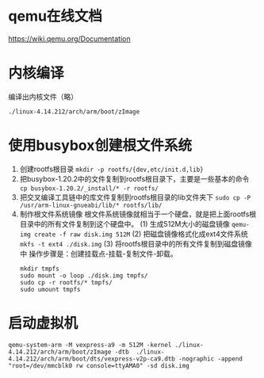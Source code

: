 # qemu在线文档
https://wiki.qemu.org/Documentation

# 内核编译 
编译出内核文件（略）
```
./linux-4.14.212/arch/arm/boot/zImage
```

# 使用busybox创建根文件系统
1. 创建rootfs根目录
`mkdir -p rootfs/{dev,etc/init.d,lib}`
2. 把busybox-1.20.2中的文件复制到rootfs根目录下，主要是一些基本的命令
`cp busybox-1.20.2/_install/* -r rootfs/`
3. 把交叉编译工具链中的库文件复制到rootfs根目录的lib文件夹下
`sudo cp -P /usr/arm-linux-gnueabi/lib/* rootfs/lib/`
4. 制作根文件系统镜像 
根文件系统镜像就相当于一个硬盘，就是把上面rootfs根目录中的所有文件复制到这个硬盘中。
 (1) 生成512M大小的磁盘镜像
 `qemu-img create -f raw disk.img 512M`
 (2) 把磁盘镜像格式化成ext4文件系统
 `mkfs -t ext4 ./disk.img`
 (3) 将rootfs根目录中的所有文件复制到磁盘镜像中 操作步骤是：创建挂载点-挂载-复制文件-卸载。
    ```
    mkdir tmpfs 
    sudo mount -o loop ./disk.img tmpfs/  
    sudo cp -r rootfs/* tmpfs/
    sudo umount tmpfs
    ```
# 启动虚拟机
```
qemu-system-arm -M vexpress-a9 -m 512M -kernel ./linux-4.14.212/arch/arm/boot/zImage -dtb  ./linux-4.14.212/arch/arm/boot/dts/vexpress-v2p-ca9.dtb -nographic -append "root=/dev/mmcblk0 rw console=ttyAMA0" -sd disk.img
```